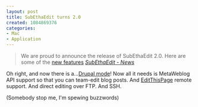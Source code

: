```yaml
--- 
layout: post
title: SubEthaEdit turns 2.0
created: 1084869376
categories: 
- Mac
- Application
---
```

<blockquote>
We are proud to announce the release of SubEthaEdit 2.0. Here are some of the <a href="http://www.codingmonkeys.de/subethaedit/features.html">new features</a>
<cite><a href="http://www.codingmonkeys.de/subethaedit/news.html">SubEthaEdit - News</a></cite>
</blockquote>

<p>Oh right, and now there is a&#8230;<a href="http://drupal.org/node/view/7835">Drupal mode</a>! Now all it needs is MetaWeblog API support so that you can team-edit blog posts. And <a href="http://www.bmannconsulting.com/node/view/1158">EditThisPage</a> remote support. And direct editing over FTP. And SSH.</p>

<p>(Somebody stop me, I'm spewing buzzwords)</p>
